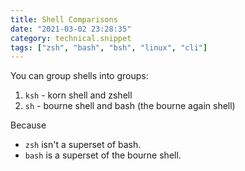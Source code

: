 ```yaml
---
title: Shell Comparisons
date: "2021-03-02 23:28:35"
category: technical.snippet
tags: ["zsh", "bash", "bsh", "linux", "cli"]
---
```


You can group shells into groups:

1. `ksh` - korn shell and zshell
2. `sh` - bourne shell and bash (the bourne again shell)

Because

- `zsh` isn't a superset of bash.
- `bash` is a superset of the bourne shell.
